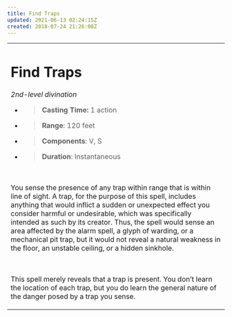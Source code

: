 ```yaml
---
title: Find Traps
updated: 2021-06-13 02:24:15Z
created: 2018-07-24 21:26:08Z
---
```


<table><tbody><tr class="odd"><td><h1 id="find-traps"><strong>Find Traps</strong></h1><p><em>2nd-level divination</em></p><ul><li><blockquote><p><strong>Casting Time:</strong> 1 action</p></blockquote></li><li><blockquote><p><strong>Range</strong>: 120 feet</p></blockquote></li><li><blockquote><p><strong>Components</strong>: V, S</p></blockquote></li><li><blockquote><p><strong>Duration</strong>: Instantaneous</p></blockquote></li></ul><p> </p><p>You sense the presence of any trap within range that is within line of sight. A trap, for the purpose of this spell, includes anything that would inflict a sudden or unexpected effect you consider harmful or undesirable, which was specifically intended as such by its creator. Thus, the spell would sense an area affected by the alarm spell, a glyph of warding, or a mechanical pit trap, but it would not reveal a natural weakness in the floor, an unstable ceiling, or a hidden sinkhole.</p><p> </p><p>This spell merely reveals that a trap is present. You don’t learn the location of each trap, but you do learn the general nature of the danger posed by a trap you sense.</p></td></tr></tbody></table>
